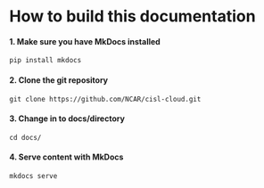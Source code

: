 # How to build this documentation

#### 1.  Make sure you have MkDocs installed
    pip install mkdocs
#### 2.  Clone the git repository
    git clone https://github.com/NCAR/cisl-cloud.git
#### 3.  Change in to docs/directory
    cd docs/
#### 4.  Serve content with MkDocs
    mkdocs serve